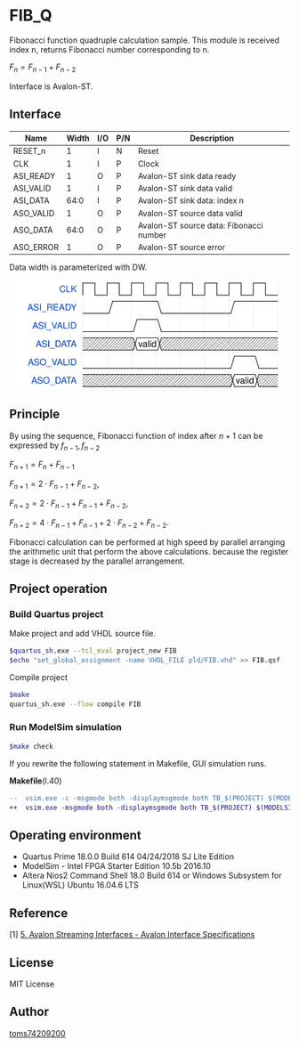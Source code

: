 # FIB_Q
Fibonacci function quadruple calculation sample. This module is received index n, returns Fibonacci number corresponding to n. 

$F_n = F_{n-1} + F_{n-2}$

Interface is Avalon-ST.

## Interface

| Name      | Width | I/O  | P/N  | Description                             |
| --------- | ----- | ---- | ---- | --------------------------------------- |
| RESET_n   | 1     | I    | N    | Reset                                   |
| CLK       | 1     | I    | P    | Clock                                   |
| ASI_READY | 1     | O    | P    | Avalon-ST sink data ready               |
| ASI_VALID | 1     | I    | P    | Avalon-ST sink data valid               |
| ASI_DATA  | 64:0  | I    | P    | Avalon-ST sink data: index n            |
| ASO_VALID | 1     | O    | P    | Avalon-ST source data valid             |
| ASO_DATA  | 64:0  | O    | P    | Avalon-ST source data: Fibonacci number |
| ASO_ERROR | 1     | O    | P    | Avalon-ST source error                  |

Data width is parameterized with DW.

![interface wave diagram](./docs/fib_interface.svg)

<!-- 
{signal:[
{name:'CLK',wave:'p.......'},
{name:'ASI_READY',wave:'01.0..1.'},
{name:'ASI_VALID',wave:'0.10....'},
{name:'ASI_DATA',wave:'x.=x....',data:["valid"]},
{name:'ASO_VALID',wave:'0.....10'},
{name:'ASO_DATA',wave:'x.....=x',data:["valid"]},
]
}
-->

## Principle

By using the sequence, Fibonacci function of index after $n + 1$ can be expressed by $f_{n-1}, f_{n-2}$

$F_{n+1} = F_n + F_{n-1}$

$F_{n+1} = 2 \cdot F_{n-1} + F_{n-2}$,

$F_{n+2} = 2 \cdot F_{n-1} + F_{n-1} + F_{n-2}$,

$F_{n+2} = 4 \cdot F_{n-1} + F_{n-1} + 2 \cdot F_{n-2} + F_{n-2}.$

Fibonacci calculation can be performed at high speed by parallel arranging the arithmetic unit that perform the above calculations. because the register stage is decreased by the parallel arrangement.

## Project operation

### Build Quartus project

Make project and add VHDL source file.

```bash
$quartus_sh.exe --tcl_eval project_new FIB
$echo "set_global_assignment -name VHDL_FILE pld/FIB.vhd" >> FIB.qsf
```

Compile project

```bash
$make
quartus_sh.exe --flow compile FIB
```

### Run ModelSim simulation

```bash
$make check
```

If you rewrite the following statement in Makefile, GUI simulation runs.

**Makefile**(l.40)

```diff
-- 	vsim.exe -c -msgmode both -displaymsgmode both TB_$(PROJECT) $(MODELSIM_DO_FLAGS)
++ 	vsim.exe -msgmode both -displaymsgmode both TB_$(PROJECT) $(MODELSIM_DO_FLAGS)
```

## Operating environment

- Quartus Prime 18.0.0 Build 614 04/24/2018 SJ Lite Edition
- ModelSim - Intel FPGA Starter Edition 10.5b 2016.10
- Altera Nios2 Command Shell 18.0 Build 614 or
  Windows Subsystem for Linux(WSL) Ubuntu 16.04.6 LTS

## Reference

[1]<a name="intel_ast"></a> [5. Avalon Streaming Interfaces - Avalon Interface Specifications](https://www.intel.com/content/www/us/en/programmable/documentation/nik1412467993397.html#nik1412467963376)

## License

MIT License

## Author

[toms74209200](<https://github.com/toms74209200>)
